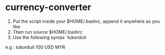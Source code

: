 # currency-converter

1) Put the script inside your $HOME/.bashrc, append it anywhere as you like
2) Then run source $HOME/.bashrc
3) Use the following syntax `tukorduit <value> <source currency> <intended currency> 

e.g : tukorduit 100 USD MYR


